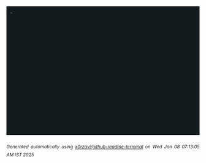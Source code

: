 <div align="justify">
<picture>
    <source media="(prefers-color-scheme: dark)" srcset="./output.gif">
    <source media="(prefers-color-scheme: light)" srcset="./output.gif">
    <img alt="GIFOS" src="output.gif">
</picture>

<sub><i>Generated automatically using [x0rzavi/github-readme-terminal](https://github.com/x0rzavi/github-readme-terminal) on Wed Jan 08 07:13:05 AM IST 2025</i></sub>

<!-- <details>
<summary>More details</summary>

</details> -->
</div>

<!-- Image deletion URL: NONE -->
